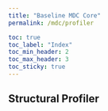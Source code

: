 ```yaml
---
title: "Baseline MDC Core"
permalink: /mdc/profiler

toc: true
toc_label: "Index"
toc_min_header: 2
toc_max_header: 3
toc_sticky: true
---
```


## Structural Profiler

